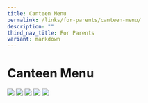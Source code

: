 ```yaml
---
title: Canteen Menu
permalink: /links/for-parents/canteen-menu/
description: ""
third_nav_title: For Parents
variant: markdown
---
```

Canteen Menu
============

![](/images/4_canteen.png)
![](/images/Malay_Noodle_stall.png)
![](/images/Japanese_Stall.png)
![](/images/NSPS_Canteen_MenuCold_Drinks_May_2024.png)
![](/images/Chinese_Rice_Menu_May_2024.png)